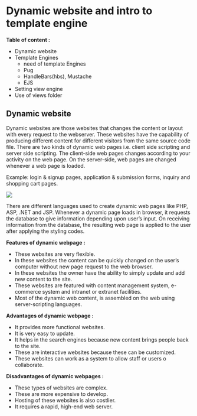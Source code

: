 
# Dynamic website and intro to template engine

**Table of content :**

- Dynamic website
- Template Engines
    - need of template Engines
    - Pug
    - HandleBars(hbs), Mustache
    - EJS
- Setting view engine
- Use of views folder


## Dynamic website

Dynamic websites are those websites that changes the content or layout with every request to the webserver. These websites have the capability of producing different content for different visitors from the same source code file. There are two kinds of dynamic web pages i.e. client side scripting and server side scripting. The client-side web pages changes according to your activity on the web page. On the server-side, web pages are changed whenever a web page is loaded.

Example: login & signup pages, application & submission forms, inquiry and shopping cart pages.

<img src="https://i.ibb.co/ZgBPP0d/Figure-2-5-Dynamic-Website1.png">

There are different languages used to create dynamic web pages like PHP, ASP, .NET and JSP. Whenever a dynamic page loads in browser, it requests the database to give information depending upon user’s input. On receiving information from the database, the resulting web page is applied to the user after applying the styling codes.

**Features of dynamic webpage :**

- These websites are very flexible.
- In these websites the content can be quickly changed on the user’s computer without new page request to the web browser.
- In these websites the owner have the ability to simply update and add new content to the site.
- These websites are featured with content management system, e-commerce system and intranet or extranet facilities.
- Most of the dynamic web content, is assembled on the web using server-scripting languages.

**Advantages of dynamic webpage :**

- It provides more functional websites.
- It is very easy to update.
- It helps in the search engines because new content brings people back to the site.
- These are interactive websites because these can be customized.
- These websites can work as a system to allow staff or users o collaborate.

**Disadvantages of dynamic webpages :**

- These types of websites are complex.
- These are more expensive to develop.
- Hosting of these websites is also costlier.
- It requires a rapid, high-end web server.
